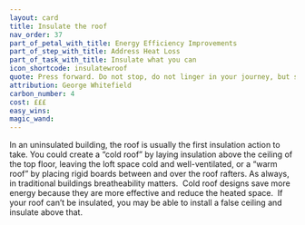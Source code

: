 ```yaml
---
layout: card
title: Insulate the roof
nav_order: 37
part_of_petal_with_title: Energy Efficiency Improvements
part_of_step_with_title: Address Heat Loss
part_of_task_with_title: Insulate what you can
icon_shortcode: insulatewroof
quote: Press forward. Do not stop, do not linger in your journey, but strive for the mark set before you.
attribution: George Whitefield
carbon_number: 4
cost: £££
easy_wins: 
magic_wand: 
---
```


<p>In an uninsulated building, the roof is usually the first insulation action to take. You could create a “cold roof” by laying insulation above the ceiling of the top floor, leaving the loft space cold and well-ventilated, or a “warm roof” by placing rigid boards between and over the roof rafters. As always, in traditional buildings breatheability matters.  Cold roof designs save more energy because they are more effective and reduce the heated space.  If your roof can’t be insulated, you may be able to install a false ceiling and insulate above that.</p> 
